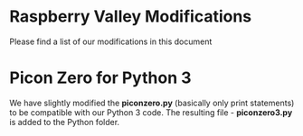 # Raspberry Valley Modifications

Please find a list of our modifications in this document

# Picon Zero for Python 3

We have slightly modified the **piconzero.py** (basically only print statements) to be compatible with our Python 3 code. The resulting file - **piconzero3.py** is added to the Python folder.